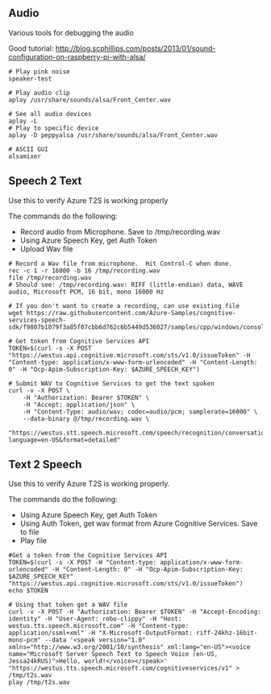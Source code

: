 ## Audio

Various tools for debugging the audio

Good tutorial:  http://blog.scphillips.com/posts/2013/01/sound-configuration-on-raspberry-pi-with-alsa/

```
# Play pink noise
speaker-test

# Play audio clip
aplay /usr/share/sounds/alsa/Front_Center.wav

# See all audio devices
aplay -L
# Play to specific device
aplay -D peppyalsa /usr/share/sounds/alsa/Front_Center.wav

# ASCII GUI 
alsamixer
```

## Speech 2 Text

Use this to verify Azure T2S is working properly

The commands do the following:

* Record audio from Microphone.  Save to /tmp/recording.wav
* Using Azure Speech Key, get Auth Token
* Upload Wav file

```shell
# Record a Wav file from microphone.  Hit Control-C when done.
rec -c 1 -r 16000 -b 16 /tmp/recording.wav
file /tmp/recording.wav
# Should see: /tmp/recording.wav: RIFF (little-endian) data, WAVE audio, Microsoft PCM, 16 bit, mono 16000 Hz

# If you don't want to create a recording, can use existing file
wget https://raw.githubusercontent.com/Azure-Samples/cognitive-services-speech-sdk/f9807b1079f3a85f07cbb6d762c6b5449d536027/samples/cpp/windows/console/samples/whatstheweatherlike.wav

# Get token from Cognitive Services API
TOKEN=$(curl -s -X POST "https://westus.api.cognitive.microsoft.com/sts/v1.0/issueToken" -H "Content-type: application/x-www-form-urlencoded" -H "Content-Length: 0" -H "Ocp-Apim-Subscription-Key: $AZURE_SPEECH_KEY")

# Submit WAV to Cognitive Services to get the text spoken
curl -v -X POST \
    -H "Authorization: Bearer $TOKEN" \
    -H "Accept: application/json" \
    -H "Content-Type: audio/wav; codec=audio/pcm; samplerate=16000" \
    --data-binary @/tmp/recording.wav \
    "https://westus.stt.speech.microsoft.com/speech/recognition/conversation/cognitiveservices/v1?language=en-US&format=detailed"
```

## Text 2 Speech

Use this to verify Azure T2S is working properly.  

The commands do the following:

* Using Azure Speech Key, get Auth Token
* Using Auth Token, get wav format from Azure Cognitive Services.  Save to file
* Play file

```shell
#Get a token from the Cognitive Services API
TOKEN=$(curl -s -X POST -H "Content-type: application/x-www-form-urlencoded" -H "Content-Length: 0" -H "Ocp-Apim-Subscription-Key: $AZURE_SPEECH_KEY" "https://westus.api.cognitive.microsoft.com/sts/v1.0/issueToken")
echo $TOKEN

# Using that token get a WAV file
curl -v -X POST -H "Authorization: Bearer $TOKEN" -H "Accept-Encoding: identity" -H "User-Agent: robo-clippy" -H "Host: westus.tts.speech.microsoft.com" -H "Content-type: application/ssml+xml" -H "X-Microsoft-OutputFormat: riff-24khz-16bit-mono-pcm" --data '<speak version="1.0" xmlns="http://www.w3.org/2001/10/synthesis" xml:lang="en-US"><voice name="Microsoft Server Speech Text to Speech Voice (en-US, Jessa24kRUS)">Hello, world!</voice></speak>' "https://westus.tts.speech.microsoft.com/cognitiveservices/v1" > /tmp/t2s.wav
play /tmp/t2s.wav
```
